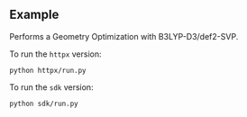 ## Example

Performs a Geometry Optimization with B3LYP-D3/def2-SVP. 

To run the `httpx` version:
```
python httpx/run.py
```
To run the `sdk` version:
```
python sdk/run.py
```
